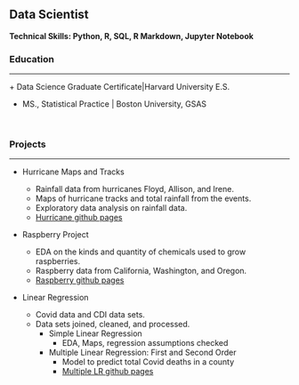 ## Data Scientist
**Technical Skills: Python, R, SQL, R Markdown, Jupyter Notebook**
<br/>
### Education
<hr>
+ Data Science Graduate Certificate|Harvard University E.S.

+  MS., Statistical Practice | Boston University, GSAS

<br/>

### Projects
<hr>

  + Hurricane Maps and Tracks
      -  Rainfall data from hurricanes Floyd, Allison, and Irene.
      -  Maps of hurricane tracks and total rainfall from the events.
      -  Exploratory data analysis on rainfall data.
      - [Hurricane github pages](https://ampedraza.github.io/Hurricane-Maps-and-Tracks/)

  + Raspberry Project
    - EDA on the kinds and quantity of chemicals used to grow raspberries.
    - Raspberry data from California, Washington, and Oregon.
    - [Raspberry github pages](https://ampedraza.github.io/Raspberry/)
    
  + Linear Regression
    - Covid data and CDI data sets.
    - Data sets joined, cleaned, and processed.
      + Simple Linear Regression
        - EDA, Maps, regression assumptions checked
      + Multiple Linear Regression: First and Second Order
        - Model to predict total Covid deaths in a county
        - [Multiple LR github pages](https://ampedraza.github.io/Raspberry/)
   


